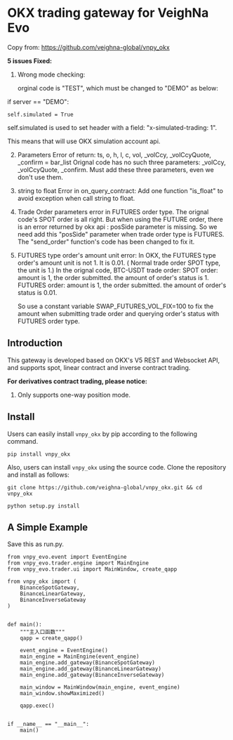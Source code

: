 # OKX trading gateway for VeighNa Evo

Copy from: https://github.com/veighna-global/vnpy_okx

**5 issues Fixed:**

1. Wrong mode checking:
   
   orginal code is "TEST", which must be changed to "DEMO" as below:

if server == "DEMO":

    self.simulated = True


self.simulated is used to set header with a field: "x-simulated-trading: 1".

This means that will use OKX simulation account api.


2. Parameters Error of return:
   ts, o, h, l, c, vol, _volCcy, _volCcyQuote, _confirm = bar_list
   Orignal code has no such three parameters: _volCcy, _volCcyQuote, _confirm.
   Must add these three parameters, even we don't use them.

3. string to float Error in on_query_contract:
   Add one function "is_float" to avoid exception when call string to float.

4. Trade Order parameters error in FUTURES order type.
   The orignal code's SPOT order is all right.
   But when using the FUTURE order, there is an error returned by okx api : posSide parameter is missing.
   So we need add this "posSide" parameter when trade order type is FUTURES.
   The "send_order" function's code has been changed to fix it.

5. FUTURES type order's amount unit error:
   In OKX, the FUTURES type order's amount unit is not 1. It is 0.01.
   ( Normal trade order SPOT type, the unit is 1.)
   In the orignal code, BTC-USDT trade order:
        SPOT order: amount is 1, the order submitted. the amount of order's status is 1.
        FUTURES order: amount is 1, the order submitted. the amount of order's status is 0.01.

   So use a constant variable SWAP_FUTURES_VOL_FIX=100 to fix the amount when submitting trade order and querying order's status with FUTURES order type.




## Introduction

This gateway is developed based on OKX's V5 REST and Websocket API, and supports spot, linear contract and inverse contract trading.

**For derivatives contract trading, please notice:**

1. Only supports one-way position mode.

## Install

Users can easily install ``vnpy_okx`` by pip according to the following command.

```
pip install vnpy_okx
```

Also, users can install ``vnpy_okx`` using the source code. Clone the repository and install as follows:

```
git clone https://github.com/veighna-global/vnpy_okx.git && cd vnpy_okx

python setup.py install
```

## A Simple Example

Save this as run.py.

```
from vnpy_evo.event import EventEngine
from vnpy_evo.trader.engine import MainEngine
from vnpy_evo.trader.ui import MainWindow, create_qapp

from vnpy_okx import (
    BinanceSpotGateway,
    BinanceLinearGateway,
    BinanceInverseGateway
)


def main():
    """主入口函数"""
    qapp = create_qapp()

    event_engine = EventEngine()
    main_engine = MainEngine(event_engine)
    main_engine.add_gateway(BinanceSpotGateway)
    main_engine.add_gateway(BinanceLinearGateway)
    main_engine.add_gateway(BinanceInverseGateway)

    main_window = MainWindow(main_engine, event_engine)
    main_window.showMaximized()

    qapp.exec()


if __name__ == "__main__":
    main()
```
